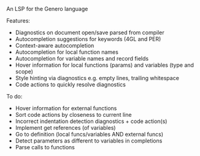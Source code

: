 An LSP for the Genero language

Features:
* Diagnostics on document open/save parsed from compiler
* Autocompletion suggestions for keywords (4GL and PER)
* Context-aware autocompletion
* Autocompletion for local function names
* Autocompletion for variable names and record fields
* Hover information for local functions (params) and variables (type and scope)
* Style hinting via diagnostics e.g. empty lines, trailing whitespace
* Code actions to quickly resolve diagnostics

To do:
* Hover information for external functions
* Sort code actions by closeness to current line
* Incorrect indentation detection diagnostics + code action(s)
* Implement get references (of variables)
* Go to definition (local funcs/variables AND external funcs)
* Detect parameters as different to variables in completions
* Parse calls to functions
